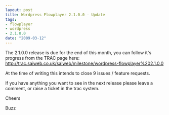 ```yaml
--- 
layout: post
title: Wordpress Flowplayer 2.1.0.0 - Update
tags: 
- flowplayer
- wordpress
- 2.1.0.0
date: "2009-03-12"
---
```

The 2.1.0.0 release is due for the end of this month, you can follow it's progress from the TRAC page here: <a href="http://trac.saiweb.co.uk/saiweb/milestone/wordpress-flowplayer%202.1.0.0">http://trac.saiweb.co.uk/saiweb/milestone/wordpress-flowplayer%202.1.0.0</a>

At the time of writing this intends to close 9 issues / feature requests.

If you have anything you want to see in the next release please leave a comment, or raise a ticket in the trac system.


Cheers


Buzz




